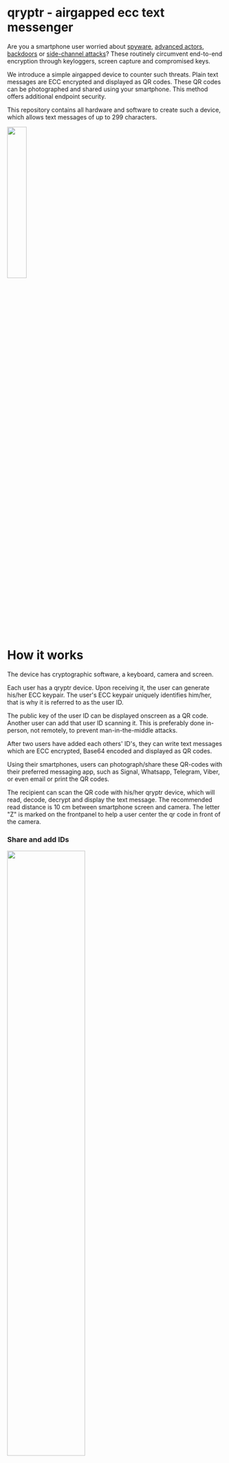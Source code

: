 # qryptr - airgapped ecc text messenger

Are you a smartphone user worried about [spyware](https://en.wikipedia.org/wiki/Spyware), [advanced actors](https://en.wikipedia.org/wiki/Advanced_persistent_threat), [backdoors](https://en.wikipedia.org/wiki/Backdoor_(computing)) or [side-channel attacks](https://en.wikipedia.org/wiki/Side-channel_attack)? These routinely circumvent end-to-end encryption through keyloggers, screen capture and compromised keys. 

We introduce a simple airgapped device to counter such threats. Plain text messages are ECC encrypted and displayed as QR codes. These QR codes can be photographed and shared using your smartphone. This method offers additional endpoint security.

This repository contains all hardware and software to create such a device, which allows text messages of up to 299 characters.

<img src="./images/basic11.png" width="30%" height="30%">


# How it works
The device has cryptographic software, a keyboard, camera and screen. 

Each user has a qryptr device. Upon receiving it, the user can generate his/her ECC keypair. The user's ECC keypair uniquely identifies him/her, that is why it is referred to as the user ID.

The public key of the user ID can be displayed onscreen as a QR code. Another user can add that user ID scanning it. This is preferably done in-person, not remotely, to prevent man-in-the-middle attacks. 

After two users have added each others' ID's, they can write text messages which are ECC encrypted, Base64 encoded and displayed as QR codes.

Using their smartphones, users can photograph/share these QR-codes with their preferred messaging app, such as Signal, Whatsapp, Telegram, Viber, or even email or print the QR codes.

The recipient can scan the QR code with his/her qryptr device, which will read, decode, decrypt and display the text message. The recommended read distance is 10 cm between smartphone screen and camera. The letter "Z" is marked on the frontpanel to help a user center the qr code in front of the camera.


### Share and add IDs

<img src="./images/setup.png" width="60%" height="60%">


<img src="./images/sharemyid1.png" width="60%" height="60%">


### Write and read messages

<img src="./images/regular.png" width="60%" height="60%">


<img src="./images/readmessage1.png" width="60%" height="60%">


<img src="./images/writemessage.gif" width="40%" height="40%">


<img src="./images/readmessage3.gif" width="40%" height="40%">





# Use cases
-Sharing passwords between system administrators.

-Sharing passwords for crypto wallets.

-Sharing key material or passwords for HSM procedures.

-Sharing sensitive information.

-Thwart spyware or advanced threats.

# Implementation
## hardware
We chose a microcontroller platform to minimize platform complexity and dependencies: the RP2040.

QR codes are read using a hardware camera, the GM803, available on aliexpress. Get the GM803-S version with short focal range.

We are using the Sharp LS027B7DH01 display, available on aliexpress. Other u8g2 supported display could be used as well.

Hardware designs are available in the /hardware folder. These can be used to improve the design or to order the hardware on jlcpcb.com directly.


Alternatively, you can view or clone these at the following urls:

https://oshwlab.com/thomas255/mainplate-public

https://oshwlab.com/thomas255/frontplate-public


Some parts needs to be ordered seperately from lscs.com
-LCSC#: C2911889 Clamshell 18P Bottom Contact Surface Mount FFC connector. We used one sided assembly at JLCPCB to save costs. This part can be soldered manually, or alternatively, two sided assembly can be used at JLCPCB, in which case this part does not need to be ordered seperately.

-LCSC#: C2857713 18P Opposite Side 5cm P=0.5mm flat flexible cable to connect the frontplate (keyboard) with the mainplate

-LCSC#: C5151979 12P Opposite Side 5cm P=0.5mm flat flexible cable to connect the GM-803 camera to the mainplate

You also need M2 nuts and M2 bolts of 3mm length to complete the assembly.

A spacer.stl file is provided for 3d printing, this acts as a spacer for mechanical stability.

We used a 302040 lipo battery: https://www.aliexpress.com/item/33009055815.html



## software
We use the Arduino IDE to upload ./software/qryptr.ino

Go to the board manager and install Arduino mbed OS RP2040 Boards (3.5.4). This should set target_platform=mbed_rp2040 in preferences.txt for the arduino IDE.

We use the Arduino mbed_rp2040 target platform, because we want to use the Sharp LS027B7DH01 display, and the earle philhower core does not allow changing the HW SPI pin assignment. We want to use different pins for driving the SPI display in the u8g2 display constructor, because the original pin assignment is very slow.

Using the library manager in the Arduino IDE, install the following libraries:

-QRCode by Richard Moore (https://github.com/ricmoo/qrcode/)

-U8G2 by Oliver Kraus (https://github.com/olikraus/u8g2)

-Crypto by Rhys Weatherley and Brandon Wiley (https://github.com/OperatorFoundation/Crypto)

To upload the software, connect with PC through USB, turn on device, upload ./software/qryptr.ino through the arduino IDE. If that does not work, there is a reset button. Turn off the device, hold the reset button, connect with PC, release the reset button. Then upload the arduino sketch through the arduino IDE.


# Todos
## hardware
-Add resistor divider to measure the battery voltage

-Expose SWD pins on PCB to enable loading the software through SWD pins. This will allow us to disconnect the datalines from the USB port and prevent an attack vector.


## software
-Create a software procedure to turn the camera on/off to save power.

-Implement soft poweroff after timeout.

-Implement symmetric encryption on the long-term private key of the user. This will require a password prompt for decoding messages.

-Enable multiple personal ID's (cryptographic keys)

-Add start and end tags for messages and keys, so that it is clear whether a valid messages/key was received. This will prevent bad reads from crashing the device as well.

-Use camera without character encoding (raw bytes).

-Write special characters (diacritics) with ctrl button.

-On screen arrows to make navigation more intuitive.

# FAQ
## hardware
Q: Could we run the whole device on 3.3V? 

A: The Sharp LS027B7DH01 display requires 5V according to the specifications, although it seems to work on 3.3V as well. Possibly, the charge boost circuit could be left out if the display is used at 3.3V.

Q: Could we create a single PCB instead of a backplate and frontplate?

A: Yes, it could be done, although a singular PCB would need double-sided PCB assembly, which is more expensive for small quantities @ JLCPCB. Also, a seperate backplate would need to be introduced.

Q: How about using an epaper display instead of the Sharp display?

A: It has been considered, but the Sharp display has a higher refresh rate and more pixels, since we need quite large QR codes to get to 299 character messages. The Sharp display still has low energy consumption. It is also very flat and easy to integrate with just a couple of capacitors. The Sharp display is easy to use with the U8G2 library.

## software
Q: How is encryption done?

A: Documented in the code, but largely according to the procedure described here with ECC curve25519:

https://crypto.stackexchange.com/questions/101420/eccdh-direct-or-with-temporary-ecc-keypairs


# Construction
Place the battery and solder the wires as shown below to the pads.

<img src="./images/construction11.png" width="50%" height="50%">


Place the 3d printed spacer as shown below, insert the m2 nuts with some glue.

<img src="./images/construction22.png" width="50%" height="50%">


Connect the 18 pin keyboard connector as shown below, place the GM-803 camera module and connect with the 12 pin ffc connector cable.

<img src="./images/construction33.png" width="50%" height="50%">


Place the screen as shown below.

<img src="./images/construction44.png" width="50%" height="50%">


Solder the frontplate 18 pin connector (or order an assembled frontplate from JLCPCB), and connect it. Soldering can be a bit tricky.

<img src="./images/construction55.png" width="50%" height="50%">


Use the m2 3mm bolts to screw the frontplate down.

<img src="./images/construction66.png" width="30%" height="30%">





